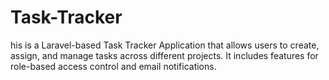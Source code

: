 # Task-Tracker
his is a Laravel-based Task Tracker Application that allows users to create, assign, and manage tasks across different projects. It includes features for role-based access control and email notifications.

